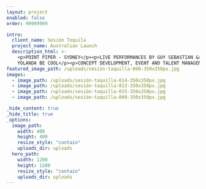 ```yaml
---
layout: project
enabled: false
order: 99999999

intro:
  client_name: Sesión Tequila
  project_name: Australian Launch
  description_html: >-
    <p>POINT PIPER - SYDNEY</p><p>LIVE PERFORMANCES BY GUY SEBASTIAN &amp;
    YOLANDA BE COOL</p><p>CONCEPT DEVELOPMENT, EVENT AND TALENT MANAGEMENT</p>
featured_image_path: /uploads/sesión-taquilla-008-350x350px.jpg
images:
  - image_path: /uploads/sesión-taquilla-014-350x350px.jpg
  - image_path: /uploads/sesión-taquilla-013-350x350px.jpg
  - image_path: /uploads/sesión-taquilla-015-350x350px.jpg
  - image_path: /uploads/sesión-taquilla-009-350x350px.jpg

_hide_content: true
_hide_title: true
_options:
  image_path:
    width: 400
    height: 400
    resize_style: "contain"
    uploads_dir: uploads
  hero_path:
    width: 1200
    height: 1200
    resize_style: "contain"
    uploads_dir: uploads
---
```

